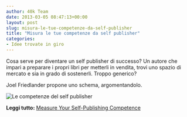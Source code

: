 ```yaml
---
author: 40k Team
date: 2013-03-05 08:47:13+00:00
layout: post
slug: misura-le-tue-competenze-da-self-publisher
title: "Misura le tue competenze da self publisher"
categories:
- Idee trovate in giro
---
```


Cosa serve per diventare un self publisher di successo? Un autore che impari a preparare i propri libri per metterli in vendita, trovi uno spazio di mercato e sia in grado di sostenerli. Troppo generico?

Joel Friedlander propone uno schema, argomentandolo.

![Le competenze del self publisher](http://40k.it/wp-content/uploads/2013/03/competencies-mindmap.png)

**Leggi tutto:** [Measure Your Self-Publishing Competence](http://www.thebookdesigner.com/2013/03/core-competence/)
